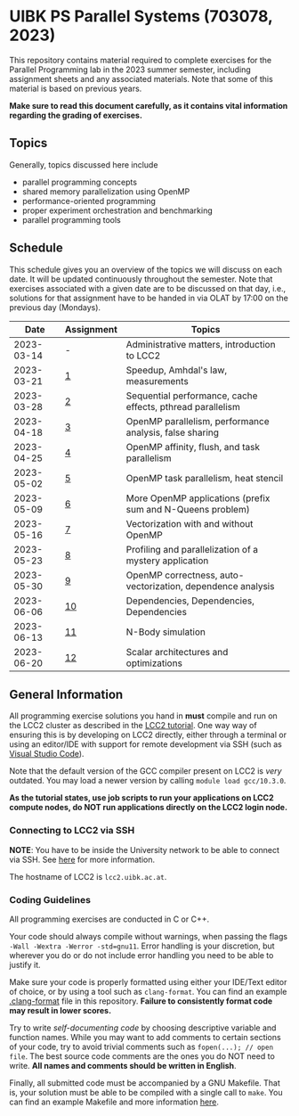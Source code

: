 # UIBK PS Parallel Systems (703078, 2023)

This repository contains material required to complete exercises for the
Parallel Programming lab in the 2023 summer semester, including assignment
sheets and any associated materials. Note that some of this material is based
on previous years.

**Make sure to read this document carefully, as it contains vital information
regarding the grading of exercises.**

## Topics

Generally, topics discussed here include

- parallel programming concepts
- shared memory parallelization using OpenMP
- performance-oriented programming
- proper experiment orchestration and benchmarking
- parallel programming tools

## Schedule

This schedule gives you an overview of the topics we will discuss on each date.
It will be updated continuously throughout the semester. Note that exercises
associated with a given date are to be discussed on that day, i.e., solutions
for that assignment have to be handed in via OLAT by 17:00 on the previous day
(Mondays).

| Date       | Assignment | Topics                                                      |
| ---------- | ---------- | ----------------------------------------------------------- |
| 2023-03-14 | -          | Administrative matters, introduction to LCC2                |
| 2023-03-21 | [1](01)    | Speedup, Amhdal's law, measurements                         |
| 2023-03-28 | [2](02)    | Sequential performance, cache effects, pthread parallelism  |
| 2023-04-18 | [3](03)    | OpenMP parallelism, performance analysis, false sharing     |
| 2023-04-25 | [4](04)    | OpenMP affinity, flush, and task parallelism                |
| 2023-05-02 | [5](05)    | OpenMP task parallelism, heat stencil                       |
| 2023-05-09 | [6](06)    | More OpenMP applications (prefix sum and N-Queens problem)  |
| 2023-05-16 | [7](07)    | Vectorization with and without OpenMP                       |
| 2023-05-23 | [8](08)    | Profiling and parallelization of a mystery application      |
| 2023-05-30 | [9](09)    | OpenMP correctness, auto-vectorization, dependence analysis |
| 2023-06-06 | [10](10)   | Dependencies, Dependencies, Dependencies                    |
| 2023-06-13 | [11](11)   | N-Body simulation                                           |
| 2023-06-20 | [12](12)   | Scalar architectures and optimizations                      |

## General Information

All programming exercise solutions you hand in **must** compile and run on the
LCC2 cluster as described in the [LCC2 tutorial](lcc2_tutorial.md). One way
way of ensuring this is by developing on LCC2 directly, either through a
terminal or using an editor/IDE with support for remote development via SSH
(such as [Visual Studio Code](https://code.visualstudio.com/docs/remote/ssh)).

Note that the default version of the GCC compiler present on LCC2 is _very_
outdated. You may load a newer version by calling `module load gcc/10.3.0`.

**As the tutorial states, use job scripts to run your applications on LCC2
compute nodes, do NOT run applications directly on the LCC2 login node.**

### Connecting to LCC2 via SSH

**NOTE**: You have to be inside the University network to be able to connect via
SSH. See [here](https://www.uibk.ac.at/zid/netz-komm/vpn/) for more information.

The hostname of LCC2 is `lcc2.uibk.ac.at`.

### Coding Guidelines

All programming exercises are conducted in C or C++.

Your code should always compile without warnings, when passing the flags `-Wall
-Wextra -Werror -std=gnu11`. Error handling is your discretion, but wherever you
do or do not include error handling you need to be able to justify it.

Make sure your code is properly formatted using either your IDE/Text editor of
choice, or by using a tool such as `clang-format`. You can find an example
[.clang-format](.clang-format) file in this repository. **Failure to
consistently format code may result in lower scores.**

Try to write _self-documenting code_ by choosing descriptive variable and
function names. While you may want to add comments to certain sections of your
code, try to avoid trivial comments such as `fopen(...); // open file`. The best
source code comments are the ones you do NOT need to write. **All names and
comments should be written in English**.

Finally, all submitted code must be accompanied by a GNU Makefile. That is, your
solution must be able to be compiled with a single call to `make`. You can find
an example Makefile and more information [here](example_makefile).
